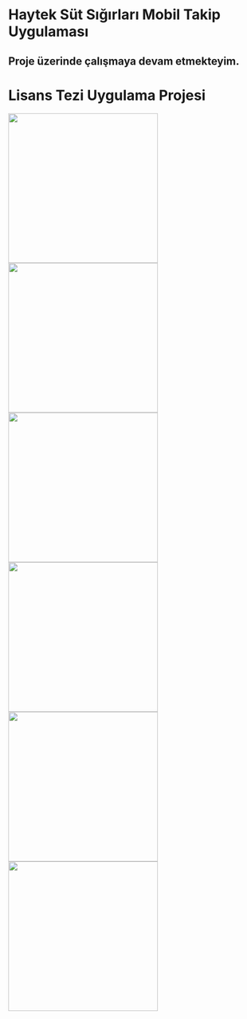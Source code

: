 # Haytek Süt Sığırları Mobil Takip Uygulaması
## Proje üzerinde çalışmaya devam etmekteyim.

# Lisans Tezi Uygulama Projesi
<p float="left">
      <img src="https://user-images.githubusercontent.com/74832430/170535511-be876067-2c02-4d88-aa27-12507e2601e6.png" width="300" />
      <img src="https://user-images.githubusercontent.com/74832430/170535537-c3e94a2d-c2f9-4938-94cf-50263c98f316.png" width="300" />
   <br>
     <img src="https://user-images.githubusercontent.com/74832430/170535544-8c080cb4-afc3-4efe-93d3-ff2acf0764b5.png" width="300" />   
    <img src="https://user-images.githubusercontent.com/74832430/170535560-7e6e7398-5f7e-4f8e-8836-dfb082770433.png" width="300"/> 
  <br>
  <img src="https://user-images.githubusercontent.com/74832430/170535644-e2814bab-ff1c-43e1-860e-686b73670170.png" width="300" />
  <img src="https://user-images.githubusercontent.com/74832430/170535663-c8e5d36e-3fd3-4ce8-b397-bb182a4ab5d0.png" width="300" />
</p>


